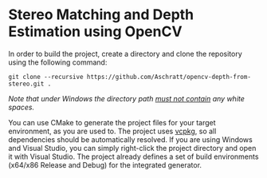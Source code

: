 # Stereo Matching and Depth Estimation using OpenCV

In order to build the project, create a directory and clone the repository using the following command:

```shell
git clone --recursive https://github.com/Aschratt/opencv-depth-from-stereo.git .
```

*Note that under Windows the directory path [must not contain](https://github.com/microsoft/vcpkg/issues/15592) any white spaces.*

You can use CMake to generate the project files for your target environment, as you are used to. The project uses [vcpkg](https://github.com/microsoft/vcpkg/), so all dependencies should be automatically resolved. If you are using Windows and Visual Studio, you can simply right-click the project directory and open it with Visual Studio. The project already defines a set of build environments (x64/x86 Release and Debug) for the integrated generator.